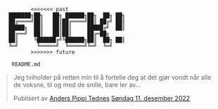                <<<<<<< past
        ███████╗██╗   ██╗ ██████╗██╗  ██╗ ██╗ 
        ██╔════╝██║   ██║██╔════╝██║ ██╔╝ ██║ 
        █████╗  ██║   ██║██║     █████╔╝  ██║   
        ██╔══╝  ██║   ██║██║     ██╔═██╗           
        ██║     ╚██████╔╝╚██████╗██║  ██╗ ██║     
        ╚═╝      ╚═════╝  ╚═════╝╚═╝  ╚═╝          
               >>>>>>> future
               
         README.md 

> Jeg tviholder på retten min til å fortelle deg at det gjør vondt når alle de voksne, til og med de snille, bare ler av...
> 
> Publisert av [Anders Pippi Tednes](https://www.facebook.com/people/Anders-Pippi-Tednes/100086185997995/) [Søndag 11. desember 2022](https://www.facebook.com/permalink.php?story_fbid=134601246089408&id=100086185997995) 
